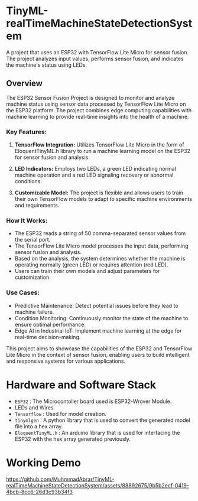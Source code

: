 # TinyML-realTimeMachineStateDetectionSystem
 A project that uses an ESP32 with TensorFlow Lite Micro for sensor fusion. The project analyzes input values, performs sensor fusion, and indicates the machine's status using LEDs.

## Overview

The ESP32 Sensor Fusion Project is designed to monitor and analyze machine status using sensor data processed by TensorFlow Lite Micro on the ESP32 platform. The project combines edge computing capabilities with machine learning to provide real-time insights into the health of a machine.

### Key Features:

1. **TensorFlow Integration:** Utilizes TensorFlow Lite Micro in the form of EloquentTinyML.h library to run a machine learning model on the ESP32 for sensor fusion and analysis.

2. **LED Indicators:** Employs two LEDs, a green LED indicating normal machine operation and a red LED signaling recovery or abnormal conditions.

3. **Customizable Model:** The project is flexible and allows users to train their own TensorFlow models to adapt to specific machine environments and requirements.

### How It Works:

- The ESP32 reads a string of 50 comma-separated sensor values from the serial port.
- The TensorFlow Lite Micro model processes the input data, performing sensor fusion and analysis.
- Based on the analysis, the system determines whether the machine is operating normally (green LED) or requires attention (red LED).
- Users can train their own models and adjust parameters for customization.

### Use Cases:

- Predictive Maintenance: Detect potential issues before they lead to machine failure.
- Condition Monitoring: Continuously monitor the state of the machine to ensure optimal performance.
- Edge AI in Industrial IoT: Implement machine learning at the edge for real-time decision-making.

This project aims to showcase the capabilities of the ESP32 and TensorFlow Lite Micro in the context of sensor fusion, enabling users to build intelligent and responsive systems for various applications.

# Hardware and Software Stack

- `ESP32` : The Microcontoller board used is ESP32-Wrover Module.
- LEDs and Wires
- `Tensorflow` : Used for model creation.
- `tinymlgen` : A python library that is used to convert the generated model file into a hex array.
- `EloquentTinyML.h` : An arduino library that is used for interfacing the ESP32 with the hex array generated previously.


# Working Demo
https://github.com/MuhmmadAbrar/TinyML-realTimeMachineStateDetectionSystem/assets/88892675/9b5b2ecf-0419-4bcb-8cc6-26d3c93b34f3

